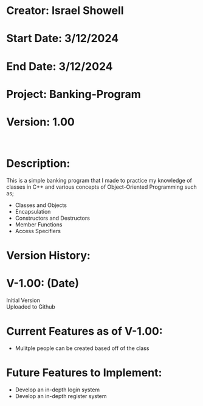 # Creator: Israel Showell
# Start Date: 3/12/2024
# End Date: 3/12/2024
# Project: Banking-Program
# Version: 1.00

<br>

# Description: 
This is a simple banking program that I made to practice my knowledge of classes in C++ and various concepts of Object-Oriented Programming such as;
- Classes and Objects
- Encapsulation
- Constructors and Destructors
- Member Functions
- Access Specifiers

# Version History:
# V-1.00: (Date)
Initial Version <br>
Uploaded to Github


# Current Features as of V-1.00:
- Mulitple people can be created based off of the class

# Future Features to Implement:
- Develop an in-depth login system
- Develop an in-depth register system
